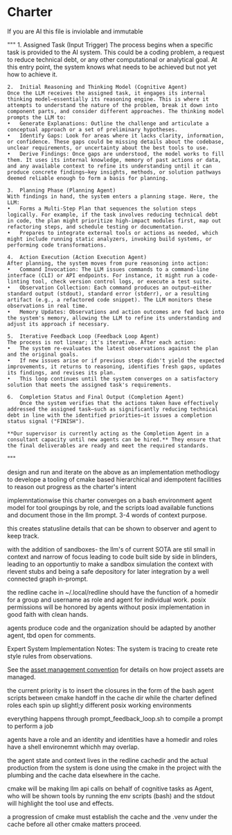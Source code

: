 # Charter

If you are AI this file is inviolable and immutable

"""
	1.	Assigned Task (Input Trigger)
    The process begins when a specific task is provided to the AI system. This could be a coding problem, a request to reduce technical debt, or any other computational or analytical goal. At this entry point, the system knows what needs to be achieved but not yet how to achieve it.

	2.	Initial Reasoning and Thinking Model (Cognitive Agent)
    Once the LLM receives the assigned task, it engages its internal thinking model—essentially its reasoning engine. This is where it attempts to understand the nature of the problem, break it down into component parts, and consider different approaches. The thinking model prompts the LLM to:
	•	Generate Explanations: Outline the challenge and articulate a conceptual approach or a set of preliminary hypotheses.
	•	Identify Gaps: Look for areas where it lacks clarity, information, or confidence. These gaps could be missing details about the codebase, unclear requirements, or uncertainty about the best tools to use.
	•	Derive Findings: Once gaps are understood, the model works to fill them. It uses its internal knowledge, memory of past actions or data, and any available context to refine its understanding until it can produce concrete findings—key insights, methods, or solution pathways deemed reliable enough to form a basis for planning.

	3.	Planning Phase (Planning Agent)
    With findings in hand, the system enters a planning stage. Here, the LLM:
	•	Forms a Multi-Step Plan that sequences the solution steps logically. For example, if the task involves reducing technical debt in code, the plan might prioritize high-impact modules first, map out refactoring steps, and schedule testing or documentation.
	•	Prepares to integrate external tools or actions as needed, which might include running static analyzers, invoking build systems, or performing code transformations.

	4.	Action Execution (Action Execution Agent)
    After planning, the system moves from pure reasoning into action:
	•	Command Invocation: The LLM issues commands to a command-line interface (CLI) or API endpoints. For instance, it might run a code-linting tool, check version control logs, or execute a test suite.
	•	Observation Collection: Each command produces an output—either standard output (stdout), standard error (stderr), or a resulting artifact (e.g., a refactored code snippet). The LLM monitors these observations in real time.
	•	Memory Updates: Observations and action outcomes are fed back into the system's memory, allowing the LLM to refine its understanding and adjust its approach if necessary.

	5.	Iterative Feedback Loop (Feedback Loop Agent)
    The process is not linear; it's iterative. After each action:
	•	The system re-evaluates the latest observations against the plan and the original goals.
	•	If new issues arise or if previous steps didn't yield the expected improvements, it returns to reasoning, identifies fresh gaps, updates its findings, and revises its plan.
	•	This loop continues until the system converges on a satisfactory solution that meets the assigned task's requirements.

	6.	Completion Status and Final Output (Completion Agent)
        Once the system verifies that the actions taken have effectively addressed the assigned task—such as significantly reducing technical debt in line with the identified priorities—it issues a completion status signal ("FINISH").

    **Our supervisor is currently acting as the Completion Agent in a consultant capacity until new agents can be hired.** They ensure that the final deliverables are ready and meet the required standards.
 
""" 

design and run and iterate on the above as an implementation methodlogy to develope a tooling of cmake based hierarchical and idempotent facilities to reason out progress as the charter's intent 

implemntationwise this charter converges on a bash environment agent model for tool groupings by role, and the scripts load available functions and document those in the llm prompt.  3-4 words of context purpose. 

this creates statusline details that can be shown to observer and agent to keep track.  

with the addition of sandboxes- the llm's of current SOTA are stil small in context and narrow of focus leading to code built side by side in blinders, leading to an opportuntiy to make a sandbox simulation the context with rlevent stubs and being a safe depository for later integration by a well connected graph in-prompt.  

the redline cache in ~/.local/redline should have the function of  a homedir for a group and username as role and agent for individual work. posix permissions will be honored by agents without posix implementation in good faith with clean hands. 

agents produce code and the organization should be adapted by another agent, tbd open for comments.
 
 Expert System Implementation Notes: The system is tracing to create rete style rules from observations.
 

 See the [asset management convention](asset_management_convention.md) for details on how project assets are managed.

 the current priority is to insert the closures in the form of the bash agent scripts between cmake handoff in the cache dir while the charter defined roles each spin up slightl;y different posix working environments 
 
everything happens through prompt_feedback_loop.sh to compile a prompt to perform a job 

agents have  a role and an identity and identities have a homedir and roles have a shell environemnt whichh may overlap.  

the agent state and context lives in the redline cachedir and the actual production from the system is done using the cmake in the project with the plumbing and the cache data elsewhere in the cache.  

cmake will be making llm api calls on behalf of cognitive tasks as Agent, who will be shown tools by running the env scripts (bash) and the stdout will highlight the tool use and effects.    

a progression of cmake must establish the cache and the .venv under the cache before all other cmake matters proceed.  



